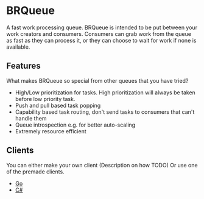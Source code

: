 # BRQueue

A fast work processing queue. BRQueue is intended to be put between your work creators and consumers. 
Consumers can grab work from the queue as fast as they can process it, or they can choose to wait 
for work if none is available. 

## Features
What makes BRQueue so special from other queues that you have tried?

* High/Low prioritization for tasks. High prioritization will always be taken before low priority task. 
* Push and pull based task popping
* Capability based task routing, don't send tasks to consumers that can't handle them
* Queue introspection e.g. for better auto-scaling
* Extremely resource efficient

## Clients
You can either make your own client (Description on how TODO)
Or use one of the premade clients. 

* [Go](https://github.com/zlepper/go-brqueue)
* [C#](https://github.com/zlepper/brqueue.net)